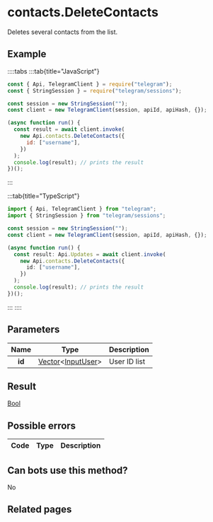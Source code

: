# contacts.DeleteContacts

Deletes several contacts from the list.

## Example

::::tabs
:::tab{title="JavaScript"}

```js
const { Api, TelegramClient } = require("telegram");
const { StringSession } = require("telegram/sessions");

const session = new StringSession("");
const client = new TelegramClient(session, apiId, apiHash, {});

(async function run() {
  const result = await client.invoke(
    new Api.contacts.DeleteContacts({
      id: ["username"],
    })
  );
  console.log(result); // prints the result
})();
```

:::

:::tab{title="TypeScript"}

```ts
import { Api, TelegramClient } from "telegram";
import { StringSession } from "telegram/sessions";

const session = new StringSession("");
const client = new TelegramClient(session, apiId, apiHash, {});

(async function run() {
  const result: Api.Updates = await client.invoke(
    new Api.contacts.DeleteContacts({
      id: ["username"],
    })
  );
  console.log(result); // prints the result
})();
```

:::
::::

## Parameters

|  Name  | Type                                                                                                       | Description  |
| :----: | ---------------------------------------------------------------------------------------------------------- | ------------ |
| **id** | [Vector](https://core.telegram.org/type/Vector%20t)<[InputUser](https://core.telegram.org/type/InputUser)> | User ID list |

## Result

[Bool](https://core.telegram.org/type/Bool)

## Possible errors

| Code | Type | Description |
| :--: | ---- | ----------- |

## Can bots use this method?

No

## Related pages
